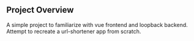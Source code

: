 ## Project Overview
A simple project to familiarize with vue frontend and loopback backend.
Attempt to recreate a url-shortener app from scratch.
